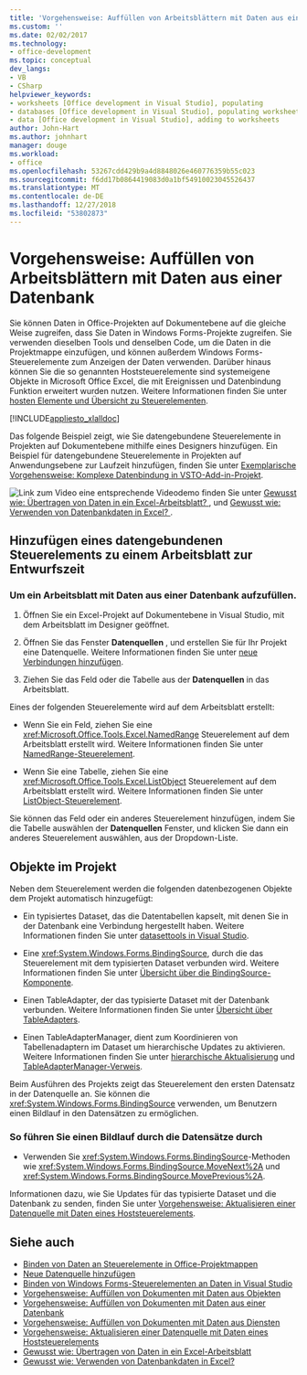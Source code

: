 ```yaml
---
title: 'Vorgehensweise: Auffüllen von Arbeitsblättern mit Daten aus einer Datenbank'
ms.custom: ''
ms.date: 02/02/2017
ms.technology:
- office-development
ms.topic: conceptual
dev_langs:
- VB
- CSharp
helpviewer_keywords:
- worksheets [Office development in Visual Studio], populating
- databases [Office development in Visual Studio], populating worksheets
- data [Office development in Visual Studio], adding to worksheets
author: John-Hart
ms.author: johnhart
manager: douge
ms.workload:
- office
ms.openlocfilehash: 53267cdd429b9a4d8848026e460776359b55c023
ms.sourcegitcommit: f6dd17b0864419083d0a1bf54910023045526437
ms.translationtype: MT
ms.contentlocale: de-DE
ms.lasthandoff: 12/27/2018
ms.locfileid: "53802873"
---
```

# <a name="how-to-populate-worksheets-with-data-from-a-database"></a>Vorgehensweise: Auffüllen von Arbeitsblättern mit Daten aus einer Datenbank

Sie können Daten in Office-Projekten auf Dokumentebene auf die gleiche Weise zugreifen, dass Sie Daten in Windows Forms-Projekte zugreifen. Sie verwenden dieselben Tools und denselben Code, um die Daten in die Projektmappe einzufügen, und können außerdem Windows Forms-Steuerelemente zum Anzeigen der Daten verwenden. Darüber hinaus können Sie die so genannten Hoststeuerelemente sind systemeigene Objekte in Microsoft Office Excel, die mit Ereignissen und Datenbindung Funktion erweitert wurden nutzen. Weitere Informationen finden Sie unter [hosten Elemente und Übersicht zu Steuerelementen](../vsto/host-items-and-host-controls-overview.md).

[!INCLUDE[appliesto_xlalldoc](../vsto/includes/appliesto-xlalldoc-md.md)]

Das folgende Beispiel zeigt, wie Sie datengebundene Steuerelemente in Projekten auf Dokumentebene mithilfe eines Designers hinzufügen. Ein Beispiel für datengebundene Steuerelemente in Projekten auf Anwendungsebene zur Laufzeit hinzufügen, finden Sie unter [Exemplarische Vorgehensweise: Komplexe Datenbindung in VSTO-Add-in-Projekt](../vsto/walkthrough-complex-data-binding-in-vsto-add-in-project.md).

![Link zum Video](../vsto/media/playvideo.gif "Link zum Video") eine entsprechende Videodemo finden Sie unter [Gewusst wie: Übertragen von Daten in ein Excel-Arbeitsblatt? ](http://go.microsoft.com/fwlink/?LinkID=130277), und [Gewusst wie: Verwenden von Datenbankdaten in Excel? ](http://go.microsoft.com/fwlink/?LinkID=130287).

## <a name="add-a-data-bound-control-to-a-worksheet-at-design-time"></a>Hinzufügen eines datengebundenen Steuerelements zu einem Arbeitsblatt zur Entwurfszeit

### <a name="to-populate-a-worksheet-with-data-from-a-database"></a>Um ein Arbeitsblatt mit Daten aus einer Datenbank aufzufüllen.

1.  Öffnen Sie ein Excel-Projekt auf Dokumentebene in Visual Studio, mit dem Arbeitsblatt im Designer geöffnet.

2.  Öffnen Sie das Fenster **Datenquellen** , und erstellen Sie für Ihr Projekt eine Datenquelle. Weitere Informationen finden Sie unter [neue Verbindungen hinzufügen](../data-tools/add-new-connections.md).

3.  Ziehen Sie das Feld oder die Tabelle aus der **Datenquellen** in das Arbeitsblatt.

Eines der folgenden Steuerelemente wird auf dem Arbeitsblatt erstellt:

-   Wenn Sie ein Feld, ziehen Sie eine <xref:Microsoft.Office.Tools.Excel.NamedRange> Steuerelement auf dem Arbeitsblatt erstellt wird. Weitere Informationen finden Sie unter [NamedRange-Steuerelement](../vsto/namedrange-control.md).

-   Wenn Sie eine Tabelle, ziehen Sie eine <xref:Microsoft.Office.Tools.Excel.ListObject> Steuerelement auf dem Arbeitsblatt erstellt wird. Weitere Informationen finden Sie unter [ListObject-Steuerelement](../vsto/listobject-control.md).

Sie können das Feld oder ein anderes Steuerelement hinzufügen, indem Sie die Tabelle auswählen der **Datenquellen** Fenster, und klicken Sie dann ein anderes Steuerelement auswählen, aus der Dropdown-Liste.

## <a name="objects-in-the-project"></a>Objekte im Projekt

Neben dem Steuerelement werden die folgenden datenbezogenen Objekte dem Projekt automatisch hinzugefügt:

-   Ein typisiertes Dataset, das die Datentabellen kapselt, mit denen Sie in der Datenbank eine Verbindung hergestellt haben. Weitere Informationen finden Sie unter [datasettools in Visual Studio](../data-tools/dataset-tools-in-visual-studio.md).

-   Eine <xref:System.Windows.Forms.BindingSource>, durch die das Steuerelement mit dem typisierten Dataset verbunden wird. Weitere Informationen finden Sie unter [Übersicht über die BindingSource-Komponente](/dotnet/framework/winforms/controls/bindingsource-component-overview).

-   Einen TableAdapter, der das typisierte Dataset mit der Datenbank verbunden. Weitere Informationen finden Sie unter [Übersicht über TableAdapters](../data-tools/fill-datasets-by-using-tableadapters.md#tableadapter-overview).

-   Einen TableAdapterManager, dient zum Koordinieren von Tabellenadaptern im Dataset um hierarchische Updates zu aktivieren. Weitere Informationen finden Sie unter [hierarchische Aktualisierung](../data-tools/hierarchical-update.md) und [TableAdapterManager-Verweis](../data-tools/fill-datasets-by-using-tableadapters.md#tableadaptermanager-reference).

Beim Ausführen des Projekts zeigt das Steuerelement den ersten Datensatz in der Datenquelle an. Sie können die <xref:System.Windows.Forms.BindingSource> verwenden, um Benutzern einen Bildlauf in den Datensätzen zu ermöglichen.

### <a name="to-scroll-through-the-records"></a>So führen Sie einen Bildlauf durch die Datensätze durch

-   Verwenden Sie <xref:System.Windows.Forms.BindingSource>-Methoden wie <xref:System.Windows.Forms.BindingSource.MoveNext%2A> und <xref:System.Windows.Forms.BindingSource.MovePrevious%2A>.

Informationen dazu, wie Sie Updates für das typisierte Dataset und die Datenbank zu senden, finden Sie unter [Vorgehensweise: Aktualisieren einer Datenquelle mit Daten eines Hoststeuerelements](../vsto/how-to-update-a-data-source-with-data-from-a-host-control.md).

## <a name="see-also"></a>Siehe auch

- [Binden von Daten an Steuerelemente in Office-Projektmappen](../vsto/binding-data-to-controls-in-office-solutions.md)
- [Neue Datenquelle hinzufügen](../data-tools/add-new-data-sources.md)
- [Binden von Windows Forms-Steuerelementen an Daten in Visual Studio](../data-tools/bind-windows-forms-controls-to-data-in-visual-studio.md)
- [Vorgehensweise: Auffüllen von Dokumenten mit Daten aus Objekten](../vsto/how-to-populate-documents-with-data-from-objects.md)
- [Vorgehensweise: Auffüllen von Dokumenten mit Daten aus einer Datenbank](../vsto/how-to-populate-documents-with-data-from-a-database.md)
- [Vorgehensweise: Auffüllen von Dokumenten mit Daten aus Diensten](../vsto/how-to-populate-documents-with-data-from-services.md)
- [Vorgehensweise: Aktualisieren einer Datenquelle mit Daten eines Hoststeuerelements](../vsto/how-to-update-a-data-source-with-data-from-a-host-control.md)
- [Gewusst wie: Übertragen von Daten in ein Excel-Arbeitsblatt](http://go.microsoft.com/fwlink/?LinkID=130277)
- [Gewusst wie: Verwenden von Datenbankdaten in Excel?](http://go.microsoft.com/fwlink/?LinkID=130287)